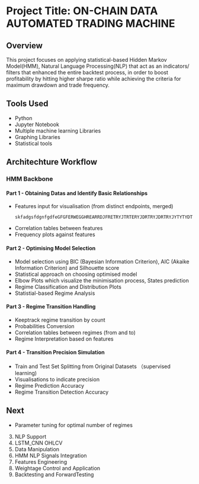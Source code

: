 # Project Title: ON-CHAIN DATA AUTOMATED TRADING MACHINE
## Overview
This project focuses on applying statistical-based Hidden Markov Model(HMM), Natural Language Processing(NLP) that act as an indicators/ filters that enhanced the entire backtest process, in order to boost profitability by hitting higher sharpe ratio while achieving the criteria for maximum drawdown and trade frequency.

## Tools Used
- Python
- Jupyter Notebook
- Multiple machine learning Libraries
- Graphing Libraries
- Statistical tools
  
## Architechture Workflow
### HMM Backbone
  #### Part 1 - Obtaining Datas and Identify Basic Relationships
  - Features input for visualisation (from distinct endpoints, merged)
    ```
    skfadgsfdgnfgdfeGFGFERWEGGHREARRDJFRETRYJTRTERYJDRTRYJDRTRYJYTYTYDTJYTDRTRYJTRTERDJGRTRYDTJTRYHJGRYHJGRYHGJRYHGJRYHGJRRHGRHGRTERHGHRHDETFHFDTERHGETRHREFRFHRERGRRGHRHGRHRHGHRHRHRHRDG
    ```
  - Correlation tables between features
  - Frequency plots against features
  #### Part 2 - Optimising Model Selection
  - Model selection using BIC (Bayesian Information Criterion), AIC (Akaike Information Criterion) and Silhouette score
  - Statistical approach on choosing optimised model
  - Elbow Plots which visualize the minimisation process, States prediction
  - Regime Classification and Distribution Plots
  - Statistial-based Regime Analysis
  #### Part 3 - Regime Transition Handling
  - Keeptrack regime transition by count
  - Probabilities Conversion
  - Correlation tables between regimes (from and to)
  - Regime Interpretation based on features
  #### Part 4 - Transition Precision Simulation
   - Train and Test Set Splitting from Original Datasets （supervised learning)
   - Visualisations to indicate precision
   - Regime Prediction Accuracy
   - Regime Transition Detection Accuracy

  ## Next
  - Parameter tuning for optimal number of regimes
3. NLP Support
4. LSTM_CNN OHLCV
5. Data Manipulation
6. HMM NLP Signals Integration
7. Features Engineering
8. Weightage Control and Application
9. Backtesting and ForwardTesting


  
